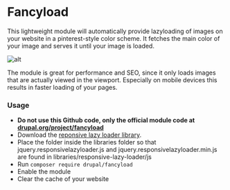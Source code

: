 Fancyload
=====================

This lightweight module will automatically provide lazyloading of images on your website in a pinterest-style color scheme. It fetches the main color of your image and serves it until your image is loaded.

![alt](https://www.drupal.org/files/project-images/fancyload_screenshot_0.jpg)

The module is great for performance and SEO, since it only loads images that are actually viewed in the viewport. Especially on mobile devices this results in faster loading of your pages.

### Usage
* __Do not use this Github code, only the official module code at [drupal.org/project/fancyload](https://www.drupal.org/project/fancyload)__
* Download the [reponsive lazy loader library](https://github.com/jetmartin/responsive-lazy-loader).
* Place the folder inside the libraries folder so that jquery.responsivelazyloader.js and jquery.responsivelazyloader.min.js are found in libraries/responsive-lazy-loader/js
* Run `composer require drupal/fancyload`
* Enable the module
* Clear the cache of your website
